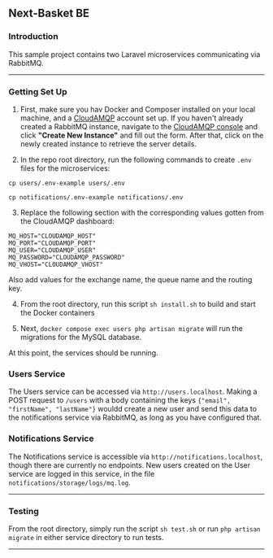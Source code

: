 ## Next-Basket BE

### Introduction

This sample project contains two Laravel microservices communicating via RabbitMQ.

---

### Getting Set Up

1. First, make sure you hav Docker and Composer installed on your local machine, and a [CloudAMQP](https://customer.cloudamqp.com/instance) account set up. If you haven't already created a RabbitMQ instance, navigate to the [CloudAMQP console](https://api.cloudamqp.com/console) and click **"Create New Instance"** and fill out the form. After that, click on the newly created instance to retrieve the server details.

2. In the repo root directory, run the following commands to create `.env` files for the microservices:
```
cp users/.env-example users/.env

cp notifications/.env-example notifications/.env
```

3. Replace the following section with the corresponding values gotten from the CloudAMQP dashboard:
```
MQ_HOST="CLOUDAMQP_HOST"
MQ_PORT="CLOUDAMQP_PORT"
MQ_USER="CLOUDAMQP_USER"
MQ_PASSWORD="CLOUDAMQP_PASSWORD"
MQ_VHOST="CLOUDAMQP_VHOST"
```
Also add values for the exchange name, the queue name and the routing key.

4. From the root directory, run this script `sh install.sh` to build and start the Docker containers

3. Next, `docker compose exec users php artisan migrate` will run the migrations for the MySQL database.

At this point, the services should be running.


### Users Service

The Users service can be accessed via `http://users.localhost`. Making a POST request to `/users` with a body containing the keys `{"email", "firstName", "lastName"}` wouldd create a new user and send this data to the notifications service via RabbitMQ, as long as you have configured that.

### Notifications Service

The Notifications service is accessible via `http://notifications.localhost`, though there are currently no endpoints. New users created on the User service are logged in this service, in the file `notifications/storage/logs/mq.log`.

---

### Testing

From the root directory, simply run the script `sh test.sh` or run `php artisan migrate` in either service directory to run tests.

---